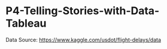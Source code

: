 # P4-Telling-Stories-with-Data-Tableau
Data Source: https://www.kaggle.com/usdot/flight-delays/data
